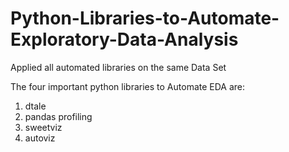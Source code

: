 # Python-Libraries-to-Automate-Exploratory-Data-Analysis
Applied all automated libraries on the same Data Set

The four important python libraries to Automate EDA are:

1) dtale
2) pandas profiling
3) sweetviz
4) autoviz

